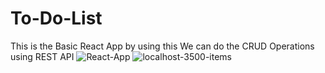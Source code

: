 # To-Do-List
This is the Basic React App by using this We can do the CRUD Operations using REST API 
![React-App](https://github.com/DigiDuchess/To-Do-List/assets/145925959/94bc00f5-743a-464a-b34a-efe6f7d60c21)
![localhost-3500-items](https://github.com/DigiDuchess/To-Do-List/assets/145925959/6dde84a0-ec6a-4a64-91d9-14edec942857)
